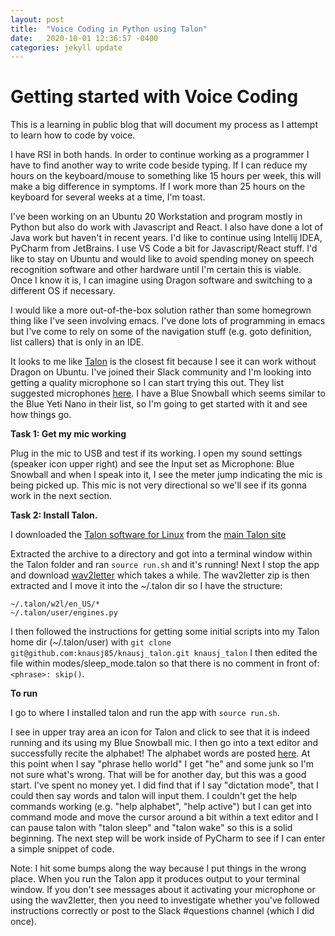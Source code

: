 ```yaml
---
layout: post
title:  "Voice Coding in Python using Talon"
date:   2020-10-01 12:36:57 -0400
categories: jekyll update
---
```

# Getting started with Voice Coding

This is a learning in public blog that will document my process as I attempt to learn how to code by voice.

I have RSI in both hands.  In order to continue working as a programmer I have to find another way to write code beside typing.   If I can reduce my hours on the keyboard/mouse to something like 15 hours per week, this will make a big difference in symptoms.   If I work more than 25 hours on the keyboard for several weeks at a time, I'm toast.

I've been working on an Ubuntu 20 Workstation and program mostly in Python but also do work with
Javascript and React.  I also have done a lot of Java work but haven't in recent years.   I'd like to continue using Intellij IDEA, PyCharm from JetBrains. I use VS Code a bit for Javascript/React stuff.  I'd like to stay on Ubuntu and would like to avoid spending money on speech recognition software and other hardware until I'm certain this is viable.  Once I know it is, I can imagine using Dragon software and switching to a different OS if necessary.    

I would like a more out-of-the-box solution rather than some homegrown thing like I've seen involving emacs.  I've done lots of programming in emacs but I've come to rely on some of the navigation stuff (e.g. goto definition, list callers) that is only in an IDE.

It looks to me like [Talon](https://talonvoice.com/docs/) is the closest fit because I see it can work without Dragon on Ubuntu.  I've joined their Slack community and I'm looking into getting a quality microphone so I can start trying this out.   They list suggested microphones [here](https://talon.wiki/hardware/#model-recommendations).  I have a Blue Snowball which seems similar to the Blue Yeti Nano in their list, so I'm going to get started with it and see how things go.  

**Task 1:  Get my mic working**

Plug in the mic to USB and test if its working.   I open my sound settings (speaker icon upper right) and see the Input set as Microphone: Blue Snowball and when I speak into it, I see the meter jump indicating the mic is being picked up.  This mic is not very directional so we'll see if its gonna work in the next section.

**Task 2: Install Talon.**

I downloaded the [Talon software for Linux](https://talonvoice.com/dl/latest/talon-linux.tar.xz) from the [main Talon site](https://talonvoice.com/) 

Extracted the archive to a directory and got into a terminal window within the Talon folder and ran `source run.sh` and it's running!  Next I stop the app and download [wav2letter](https://talonvoice.com/dl/talon-w2l-small3-dslm-en_US.zip) which takes a while.
The wav2letter zip is then extracted and I move it into the ~/.talon dir so I have the structure:
```
~/.talon/w2l/en_US/*
~/.talon/user/engines.py
```

  I then followed the instructions for getting some initial scripts into my Talon home dir (~/.talon/user) with `git clone git@github.com:knausj85/knausj_talon.git knausj_talon` 
I then edited the file within modes/sleep_mode.talon so that there is no comment in front of: `<phrase>: skip()`.   


**To run**

I go to where I installed talon and run the app with `source run.sh`.   

I see in upper tray area an icon for Talon and click to see that it is indeed running and its using my Blue Snowball mic.  I then go into a text editor and successfully recite the alphabet!  The alphabet words are posted [here](https://whalequench.club/blog/2019/09/03/learning-to-speak-code.html).   At this point when I say "phrase hello world" I get "he" and some junk so I'm not sure what's wrong.  That will be for another day, but this was a good start.  I've spent no money yet.  I did find that if I say "dictation mode", that I could then say words and talon will input them.  I couldn't get the help commands working (e.g. "help alphabet", "help active") but I can get into command mode and move the cursor around a bit within a text editor and I can pause talon with "talon sleep" and "talon wake" so this is a solid beginning.  The next step will be work inside of PyCharm to see if I can enter a simple snippet of code.

Note:  I hit some bumps along the way because I put things in the wrong place.  When you run the Talon app it produces output to your terminal window.  If you don't see messages about it activating your microphone or using the wav2letter, then you need to investigate whether you've followed instructions correctly or post to the Slack #questions channel (which I did once).  




[jekyll-docs]: https://jekyllrb.com/docs/home
[jekyll-gh]:   https://github.com/jekyll/jekyll
[jekyll-talk]: https://talk.jekyllrb.com/
